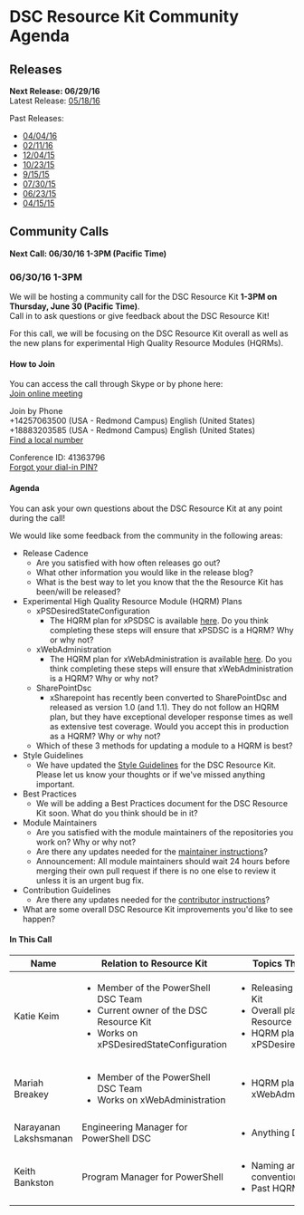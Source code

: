 # DSC Resource Kit Community Agenda

## Releases
**Next Release: 06/29/16**  
Latest Release: [05/18/16](https://blogs.msdn.microsoft.com/powershell/2016/05/18/dsc-resource-kit-anniversary-release/)

Past Releases:
- [04/04/16](https://blogs.msdn.microsoft.com/powershell/2016/04/04/dsc-resource-kit-update/)
- [02/11/16](https://blogs.msdn.microsoft.com/powershell/2016/02/11/dsc-resource-kit-gets-even-bigger/)
- [12/04/15](https://blogs.msdn.microsoft.com/powershell/2015/12/04/recent-updates-to-dsc-resource-kit/)
- [10/23/15](https://blogs.msdn.microsoft.com/powershell/2015/10/23/dsc-resource-kit-updates-are-here/)
- [9/15/15](https://blogs.msdn.microsoft.com/powershell/2015/09/15/updated-dsc-resource-kit-available-in-the-powershell-gallery/)
- [07/30/15](https://blogs.msdn.microsoft.com/powershell/2015/07/30/whats-new-in-dsc-resource-kit/)
- [06/23/15](https://blogs.msdn.microsoft.com/powershell/2015/06/23/dsc-resource-kit-flourishes-as-open-source/)
- [04/15/15](https://blogs.msdn.microsoft.com/powershell/2015/04/27/dsc-resource-kit-moved-to-github/)

## Community Calls
**Next Call: 06/30/16 1-3PM (Pacific Time)**

### 06/30/16 1-3PM
We will be hosting a community call for the DSC Resource Kit **1-3PM on Thursday, June 30 (Pacific Time)**.  
Call in to ask questions or give feedback about the DSC Resource Kit!

For this call, we will be focusing on the DSC Resource Kit overall as well as the new plans for experimental High Quality Resource Modules (HQRMs).

#### How to Join
You can access the call through Skype or by phone here:  
[Join online meeting](https://join.microsoft.com/meet/kakeim/T6UIT4BH)

Join by Phone  
+14257063500 (USA - Redmond Campus)            English (United States)  
+18883203585 (USA - Redmond Campus)            English (United States)  
[Find a local number](https://join.microsoft.com/dialin)  

Conference ID: 41363796  
[Forgot your dial-in PIN?](https://join.microsoft.com/dialin) 

#### Agenda
You can ask your own questions about the DSC Resource Kit at any point during the call!

We would like some feedback from the community in the following areas:
- Release Cadence
  - Are you satisfied with how often releases go out?
  - What other information you would like in the release blog?
  - What is the best way to let you know that the the Resource Kit has been/will be released?
- Experimental High Quality Resource Module (HQRM) Plans
  - xPSDesiredStateConfiguration
    - The HQRM plan for xPSDSC is available [here](https://github.com/PowerShell/xPSDesiredStateConfiguration/blob/dev/HighQualityResourceModulePlan.md). Do you think completing these steps will ensure that xPSDSC is a HQRM? Why or why not?
  - xWebAdministration
    - The HQRM plan for xWebAdministration is available [here](https://github.com/PowerShell/xWebAdministration/blob/dev/HighQualityResourceKitPlan.md). Do you think completing these steps will ensure that xWebAdministration is a HQRM? Why or why not?
  - SharePointDsc
    - xSharepoint has recently been converted to SharePointDsc and released as version 1.0 (and 1.1). They do not follow an HQRM plan, but they have exceptional developer response times as well as extensive test coverage. Would you accept this in production as a HQRM? Why or why not?
  - Which of these 3 methods for updating a module to a HQRM is best?
- Style Guidelines
  - We have updated the [Style Guidelines](https://github.com/PowerShell/DscResources/blob/master/StyleGuidelines.md) for the DSC Resource Kit. Please let us know your thoughts or if we've missed anything important.
- Best Practices
  - We will be adding a Best Practices document for the DSC Resource Kit soon. What do you think should be in it?
- Module Maintainers
  - Are you satisfied with the module maintainers of the repositories you work on? Why or why not?
  - Are there any updates needed for the [maintainer instructions](https://github.com/PowerShell/DscResources/blob/master/Maintainers.md)?
  - Announcement: All module maintainers should wait 24 hours before merging their own pull request if there is no one else to review it unless it is an urgent bug fix.
- Contribution Guidelines
  - Are there any updates needed for the [contributor instructions](https://github.com/PowerShell/DscResources/blob/master/CONTRIBUTING.md)?
- What are some overall DSC Resource Kit improvements you'd like to see happen?

#### In This Call

| Name | Relation to Resource Kit | Topics They Can Discuss | GitHub Handle | Twitter Handle | 
| ---- | ------------------------ | ----------------------- | ------------- | -------------- | 
| Katie Keim | <ul><li> Member of the PowerShell DSC Team </li><li> Current owner of the DSC Resource Kit </li><li> Works on xPSDesiredStateConfiguration</li></ul> | <ul><li> Releasing the DSC Resource Kit </li><li> Overall plans for the DSC Resource Kit </li><li> HQRM plan for xPSDesiredStateConfiguration </li></ul> | [@kwirkykat](https://github.com/kwirkykat) | [@katiedsc](https://twitter.com/katiedsc) | 
| Mariah Breakey | <ul><li> Member of the PowerShell DSC Team </li><li> Works on xWebAdministration </li></ul> | <ul><li> HQRM plan for xWebAdministration </li></ul> | [@mbreakey3](https://github.com/mbreakey3) | [@mbreakey7](https://twitter.com/mbreakey7) |
| Narayanan Lakshsmanan |  Engineering Manager for PowerShell DSC | <ul><li> Anything DSC </li></ul> | [@nanalakshmanan](https://github.com/nanalakshmanan) | [@NanaLakshmanan](https://twitter.com/NanaLakshmanan) |
| Keith Bankston | Program Manager for PowerShell | <ul><li> Naming and versioning convention for resources </li><li> Past HQRM plans </li></ul> | [@JKeithB](https://github.com/JKeithB) | [@JKeithB_Msft](https://twitter.com/JKeithB_Msft) |

